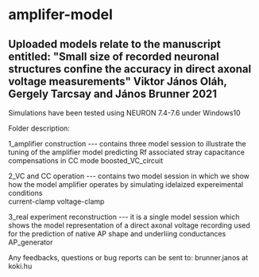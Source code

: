# amplifer-model

Uploaded models relate to the manuscript entitled:
"Small size of recorded neuronal structures confine the accuracy in direct axonal voltage measurements"
	Viktor János Oláh, Gergely Tarcsay and János Brunner
								2021			
----------------------------------------------------------------------------------------------------------
Simulations have been tested using NEURON 7.4-7.6 under Windows10 	

Folder description:

1_amplifier construction --- contains three model session to illustrate the tuning of the amplifier model
					predicting Rf associated stray capacitance
					compensations in CC mode
					boosted_VC_circuit
					
2_VC and CC operation --- contains two model session in which we show how the model amplifier operates by
						  simulating idelaized expereimental conditions  
					current-clamp
					voltage-clamp

3_real experiment reconstruction --- it is a single model session which shows the model representation of a 
									 direct axonal voltage recording used for the prediction of native AP 
									 shape and underliing conductances 
					AP_generator
					
					
Any feedbacks, questions or bug reports can be sent to: 
brunner.janos at koki.hu
